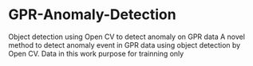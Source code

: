 # GPR-Anomaly-Detection
Object detection using Open CV to detect anomaly on GPR data
A novel method to detect anomaly event in GPR data using object detection by Open CV.
Data in this work purpose for trainning only
